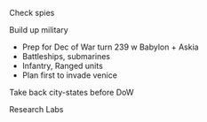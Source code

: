 Check spies


Build up military
- Prep for Dec of War turn 239 w Babylon + Askia
- Battleships, submarines
- Infantry, Ranged units
- Plan first to invade venice


Take back city-states before DoW


Research Labs
